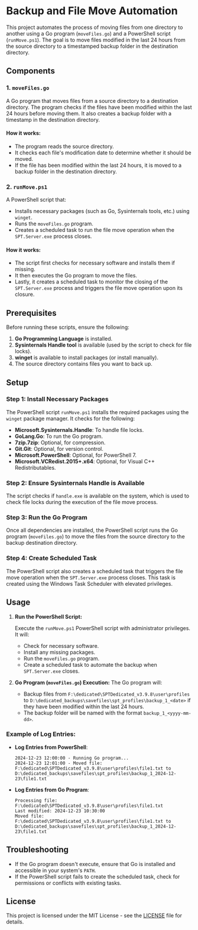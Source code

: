 # Backup and File Move Automation

This project automates the process of moving files from one directory to another using a Go program (`moveFiles.go`) and a PowerShell script (`runMove.ps1`). The goal is to move files modified in the last 24 hours from the source directory to a timestamped backup folder in the destination directory.

## Components

### 1. `moveFiles.go`
A Go program that moves files from a source directory to a destination directory. The program checks if the files have been modified within the last 24 hours before moving them. It also creates a backup folder with a timestamp in the destination directory.

#### How it works:
- The program reads the source directory.
- It checks each file's modification date to determine whether it should be moved.
- If the file has been modified within the last 24 hours, it is moved to a backup folder in the destination directory.

### 2. `runMove.ps1`
A PowerShell script that:
- Installs necessary packages (such as Go, Sysinternals tools, etc.) using `winget`.
- Runs the `moveFiles.go` program.
- Creates a scheduled task to run the file move operation when the `SPT.Server.exe` process closes.

#### How it works:
- The script first checks for necessary software and installs them if missing.
- It then executes the Go program to move the files.
- Lastly, it creates a scheduled task to monitor the closing of the `SPT.Server.exe` process and triggers the file move operation upon its closure.

## Prerequisites

Before running these scripts, ensure the following:
1. **Go Programming Language** is installed.
2. **Sysinternals Handle tool** is available (used by the script to check for file locks).
3. **winget** is available to install packages (or install manually).
4. The source directory contains files you want to back up.

## Setup

### Step 1: Install Necessary Packages

The PowerShell script `runMove.ps1` installs the required packages using the `winget` package manager. It checks for the following:
- **Microsoft.Sysinternals.Handle**: To handle file locks.
- **GoLang.Go**: To run the Go program.
- **7zip.7zip**: Optional, for compression.
- **Git.Git**: Optional, for version control.
- **Microsoft.PowerShell**: Optional, for PowerShell 7.
- **Microsoft.VCRedist.2015+.x64**: Optional, for Visual C++ Redistributables.

### Step 2: Ensure Sysinternals Handle is Available

The script checks if `handle.exe` is available on the system, which is used to check file locks during the execution of the file move process.

### Step 3: Run the Go Program

Once all dependencies are installed, the PowerShell script runs the Go program (`moveFiles.go`) to move the files from the source directory to the backup destination directory.

### Step 4: Create Scheduled Task

The PowerShell script also creates a scheduled task that triggers the file move operation when the `SPT.Server.exe` process closes. This task is created using the Windows Task Scheduler with elevated privileges.

## Usage

1. **Run the PowerShell Script:**

   Execute the `runMove.ps1` PowerShell script with administrator privileges. It will:
   - Check for necessary software.
   - Install any missing packages.
   - Run the `moveFiles.go` program.
   - Create a scheduled task to automate the backup when `SPT.Server.exe` closes.

2. **Go Program (`moveFiles.go`) Execution:**
   The Go program will:
   - Backup files from `F:\dedicated\SPTDedicated_v3.9.8\user\profiles` to `D:\dedicated_backups\savefiles\spt_profiles\backup_1_<date>` if they have been modified within the last 24 hours.
   - The backup folder will be named with the format `backup_1_<yyyy-mm-dd>`.

### Example of Log Entries:
- **Log Entries from PowerShell**:
  ```
  2024-12-23 12:00:00 - Running Go program...
  2024-12-23 12:01:00 - Moved file: F:\dedicated\SPTDedicated_v3.9.8\user\profiles\file1.txt to D:\dedicated_backups\savefiles\spt_profiles\backup_1_2024-12-23\file1.txt
  ```

- **Log Entries from Go Program**:
  ```
  Processing file: F:\dedicated\SPTDedicated_v3.9.8\user\profiles\file1.txt
  Last modified: 2024-12-23 10:30:00
  Moved file: F:\dedicated\SPTDedicated_v3.9.8\user\profiles\file1.txt to D:\dedicated_backups\savefiles\spt_profiles\backup_1_2024-12-23\file1.txt
  ```

## Troubleshooting

- If the Go program doesn't execute, ensure that Go is installed and accessible in your system's `PATH`.
- If the PowerShell script fails to create the scheduled task, check for permissions or conflicts with existing tasks.

## License

This project is licensed under the MIT License - see the [LICENSE](LICENSE) file for details.
